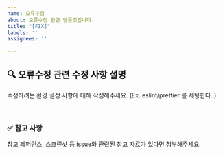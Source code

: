 ```yaml
---
name: 오류수정
about: 오류수정 관련 템플릿입니다.
title: "[FIX]"
labels: ''
assignees: ''

---
```


## 🔍 오류수정 관련 수정 사항 설명

수정하려는 환경 설정 사항에 대해 작성해주세요.
(Ex. eslint/prettier 를 세팅한다. )

<br>

### ✅ 참고 사항

참고 레퍼런스, 스크린샷 등 issue와 관련된 참고 자료가 있다면 첨부해주세요.
